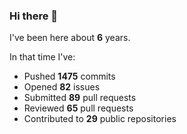 ### Hi there 👋

I've been here about **6** years.

In that time I've:

- Pushed **1475** commits
- Opened **82** issues
- Submitted **89** pull requests
- Reviewed **65** pull requests
- Contributed to **29** public repositories

<!-- ![My scrobbles](https://lastfm-recently-played.vercel.app/api?user=dotdub) -->
